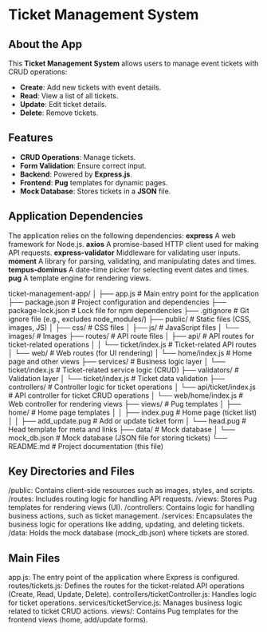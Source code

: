 # Ticket Management System

## About the App

This **Ticket Management System** allows users to manage event tickets with CRUD operations:
- **Create**: Add new tickets with event details.
- **Read**: View a list of all tickets.
- **Update**: Edit ticket details.
- **Delete**: Remove tickets.



## Features

- **CRUD Operations**: Manage tickets.
- **Form Validation**: Ensure correct input.
- **Backend**: Powered by **Express.js**.
- **Frontend**: **Pug** templates for dynamic pages.
- **Mock Database**: Stores tickets in a **JSON** file.



## Application Dependencies

The application relies on the following dependencies:
**express**    A web framework for Node.js.
**axios** A promise-based HTTP client used for making API requests.
**express-validator** Middleware for validating user inputs.
**moment** A library for parsing, validating, and manipulating dates and times.
**tempus-dominus** A date-time picker for selecting event dates and times.
**pug** A template engine for rendering views.



ticket-management-app/
│
├── app.js                    # Main entry point for the application
├── package.json              # Project configuration and dependencies
├── package-lock.json         # Lock file for npm dependencies
├── .gitignore                # Git ignore file (e.g., excludes node_modules/)
├── public/                   # Static files (CSS, images, JS)
│   ├── css/                  # CSS files
│   ├── js/                   # JavaScript files
│   └── images/               # Images
├── routes/                   # API route files
│   ├── api/                  # API routes for ticket-related operations
│   │   └── ticket/index.js   # Ticket-related API routes
│   └── web/                  # Web routes (for UI rendering)
│       └── home/index.js     # Home page and other views
├── services/                 # Business logic layer
│   └── ticket/index.js       # Ticket-related service logic (CRUD)
├── validators/               # Validation layer
│   └── ticket/index.js       # Ticket data validation
├── controllers/              # Controller logic for ticket operations
│   └── api/ticket/index.js   # API controller for ticket CRUD operations
│   └── web/home/index.js     # Web controller for rendering views
├── views/                    # Pug templates
│   ├── home/                 # Home page templates
│   │   ├── index.pug         # Home page (ticket list)
│   │   ├── add_update.pug    # Add or update ticket form
│   └── head.pug              # Head template for meta and links
├── data/                     # Mock database
│   └── mock_db.json          # Mock database (JSON file for storing tickets)
└── README.md                 # Project documentation (this file)



## Key Directories and Files

/public: Contains client-side resources such as images, styles, and scripts.
/routes: Includes routing logic for handling API requests.
/views: Stores Pug templates for rendering views (UI).
/controllers: Contains logic for handling business actions, such as ticket management.
/services: Encapsulates the business logic for operations like adding, updating, and deleting tickets.
/data: Holds the mock database (mock_db.json) where tickets are stored.


## Main Files

app.js: The entry point of the application where Express is configured.
routes/tickets.js: Defines the routes for the ticket-related API operations (Create, Read, Update, Delete).
controllers/ticketController.js: Handles logic for ticket operations.
services/ticketService.js: Manages business logic related to ticket CRUD actions.
views/: Contains Pug templates for the frontend views (home, add/update forms).
